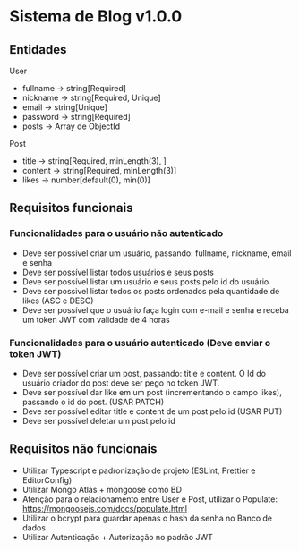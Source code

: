 # Sistema de Blog v1.0.0

## Entidades

User

- fullname -> string[Required]
- nickname -> string[Required, Unique]
- email -> string[Unique]
- password -> string[Required]
- posts -> Array de ObjectId

Post

- title -> string[Required, minLength(3), ]
- content -> string[Required, minLength(3)]
- likes -> number[default(0), min(0)]

## Requisitos funcionais

### Funcionalidades para o usuário não autenticado

- Deve ser possível criar um usuário, passando: fullname, nickname, email e senha
- Deve ser possível listar todos usuários e seus posts
- Deve ser possível listar um usuário e seus posts pelo id do usuário
- Deve ser possivel listar todos os posts ordenados pela quantidade de likes (ASC e DESC)
- Deve ser possível que o usuário faça login com e-mail e senha e receba um token JWT com validade de 4 horas

### Funcionalidades para o usuário autenticado (Deve enviar o token JWT)

- Deve ser possível criar um post, passando: title e content. O Id do usuário criador do post deve ser pego no token JWT.
- Deve ser possível dar like em um post (incrementando o campo likes), passando o id do post. (USAR PATCH)
- Deve ser possível editar title e content de um post pelo id (USAR PUT)
- Deve ser possível deletar um post pelo id

## Requisitos não funcionais

- Utilizar Typescript e padronização de projeto (ESLint, Prettier e EditorConfig)
- Utilizar Mongo Atlas + mongoose como BD
- Atenção para o relacionamento entre User e Post, utilizar o Populate: https://mongoosejs.com/docs/populate.html
- Utilizar o bcrypt para guardar apenas o hash da senha no Banco de dados
- Utilizar Autenticação + Autorização no padrão JWT
